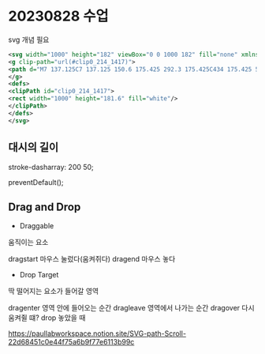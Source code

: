 # 20230828 수업

svg 개념 필요
```svg
<svg width="1000" height="182" viewBox="0 0 1000 182" fill="none" xmlns="http://www.w3.org/2000/svg">
<g clip-path="url(#clip0_214_1417)">
<path d="M7 137.125C7 137.125 150.6 175.425 292.3 175.425C434 175.425 537.1 161.025 573.5 85.225C626.6 -25.375 460.9 52.325 500.5 89.025C514 101.525 527.5 0.625014 471.7 6.22501C426 10.825 426.2 56.125 434.1 79.525C451.8 132.525 497.9 168.025 590 175.425C682.1 182.825 829.2 120.425 993.1 120.425" stroke="#FF9797" stroke-width="10" stroke-linecap="round"/>
</g>
<defs>
<clipPath id="clip0_214_1417">
<rect width="1000" height="181.6" fill="white"/>
</clipPath>
</defs>
</svg>
```

## 대시의 길이
stroke-dasharray: 200 50;





preventDefault();




## Drag and Drop

- Draggable

움직이는 요소

dragstart 마우스 눌렀다(움켜쥐다)
dragend 마우스 놓다


- Drop Target 

딱 떨어지는 요소가 들어갈 영역

dragenter 영역 안에 들어오는 순간
dragleave 영역에서 나가는 순간
dragover 다시 움켜쥘 떄?
drop 놓았을 때


https://paullabworkspace.notion.site/SVG-path-Scroll-22d68451c0e44f75a6b9f77e6113b99c